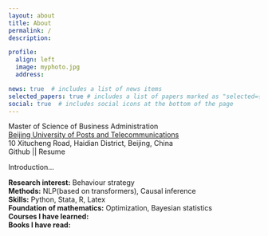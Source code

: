 ```yaml
---
layout: about
title: About
permalink: /
description: 

profile:
  align: left
  image: myphoto.jpg
  address:

news: true  # includes a list of news items
selected_papers: true # includes a list of papers marked as "selected={true}"
social: true  # includes social icons at the bottom of the page
---
```


Master of Science of Business Administration<br>
[Beijing University of Posts and Telecommunications](https://grs.bupt.edu.cn/)<br>
10 Xitucheng Road, Haidian District, Beijing, China<br>
Github || Resume

Introduction...

**Research interest:**  Behaviour strategy  
**Methods:**  NLP(based on transformers), Causal inference  
**Skills:** Python, Stata, R, Latex  
**Foundation of mathematics:** Optimization, Bayesian statistics  
**Courses I have learned:**  
**Books I have read:**  


